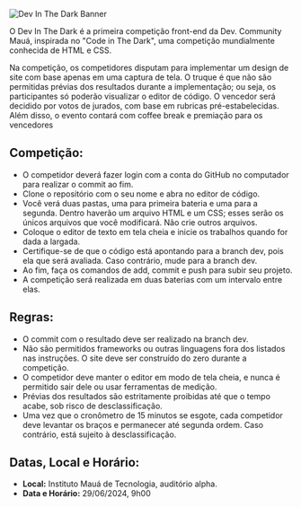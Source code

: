 ![Dev In The Dark Banner](https://d3ebnpochj0915.cloudfront.net/dev_in_the_dark_logo.jpg)

O Dev In The Dark é a primeira competição front-end da Dev. Community Mauá, inspirada no "Code in The Dark", uma competição mundialmente conhecida de HTML e CSS.

Na competição, os competidores disputam para implementar um design de site com base apenas em uma captura de tela. O truque é que não são permitidas prévias dos resultados durante a implementação; ou seja, os participantes só poderão visualizar o editor de código. O vencedor será decidido por votos de jurados, com base em rubricas pré-estabelecidas. Além disso, o evento contará com coffee break e premiação para os vencedores

## Competição:

- O competidor deverá fazer login com a conta do GitHub no computador para realizar o commit ao fim.
- Clone o repositório com o seu nome e abra no editor de código.
- Você verá duas pastas, uma para primeira bateria e uma para a segunda. Dentro haverão um arquivo HTML e um CSS; esses serão os únicos arquivos que você modificará. Não crie outros arquivos.
- Coloque o editor de texto em tela cheia e inicie os trabalhos quando for dada a largada.
- Certifique-se de que o código está apontando para a branch dev, pois ela que será avaliada. Caso contrário, mude para a branch dev.
- Ao fim, faça os comandos de add, commit e push para subir seu projeto.
- A competição será realizada em duas baterias com um intervalo entre elas.

## Regras:

- O commit com o resultado deve ser realizado na branch dev.
- Não são permitidos frameworks ou outras linguagens fora dos listados nas instruções. O site deve ser construído do zero durante a competição.
- O competidor deve manter o editor em modo de tela cheia, e nunca é permitido sair dele ou usar ferramentas de medição.
- Prévias dos resultados são estritamente proibidas até que o tempo acabe, sob risco de desclassificação.
- Uma vez que o cronômetro de 15 minutos se esgote, cada competidor deve levantar os braços e permanecer até segunda ordem. Caso contrário, está sujeito à desclassificação.

## Datas, Local e Horário:

- **Local:** Instituto Mauá de Tecnologia, auditório alpha.
- **Data e Horário:** 29/06/2024, 9h00
